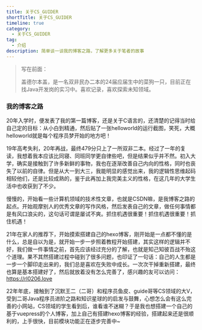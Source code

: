 ```yaml
---
title: 关于CS_GUIDER
shortTitle: 关于CS_GUIDER
timeline: true
category:
  - 关于CS_GUIDER
tag:
  - 介绍
description: 简单谈一谈我的博客之路，了解更多关于笔者的故事
---
```


> 写在前面：
>
> 盖德尔本盖，是一名双非民办二本的24届应届生中的菜狗一只，目前正在找Java开发岗的实习中。喜欢记录，喜欢探索未知领域。

### 我的博客之路

20年入学时，便发表了我的第一篇博客，还是关于C语言的，还清楚的记得当时给自己定的目标：从小白到精通，然后贴了一张helloworld的运行截图，笑死，大概helloworld就是每个程序员梦开始的地方吧！

19年高考失利，20年再战，最终479分只上了一所双非二本。经过了一年的复读，我想着我本应该比同寝、同班同学更自律些吧，但是结果似乎并不然。初入大学，确实是接触到了许多新鲜的事物，我也在逐渐改善自己内向的性格，同时也丧失了以前的自律。但是从大一到大三，我能明显的感觉出来，我的逻辑性思维起码相较他们，还是比较成熟的，鉴于此再加上我完美主义的性格，在这几年的大学生活中也收获到了不少。

慢慢的，开始看一些计算机领域的技术性文章，也就是CSDN嘛，是我博客之路的起点。开始观摩别人的优秀文章的写作风格，然后发表自己的文章，做任何事情都是有风口浪尖的，这句话可谓是屡试不爽。抓住机遇很重要！抓住机遇很重要！抓住机遇！

21年在家人的推荐下，开始摸索搭建自己的hexo博客，刚开始是一点都不懂的是什么，总是自以为是，就开始一步一步照着教程开始搭建，其实这样的逻辑并不好，我们做一件事情之前，首先应该经过充分的了解，也就是知己知彼百战不殆这个道理。果不其然搭建过程中碰到了很多问题，也印证了一句话：自己的人生都是一步一个脚印走出来的，我们总是喜欢在失败中成长。一次次干掉重新搭建，最终也算是基本搭建好了，然后就放着没有怎么完善了，感兴趣的友可以访问：https://rl0206.love

22年年底，接触到了沉默王二（二哥）和程序员鱼皮、guide哥等CS领域的大V，受到二哥Java程序员进阶之路和知识星球的的启发与鼓舞，心想怎么会有这么完善的小网站，CS领域的学生看到后，谁看谁不迷糊？于是我也想搭建一个自己的基于vuepress的个人博客，加上自己有搭建hexo博客的经验，搭建起来还是很顺利的，上手很快，目前模块功能正在逐步完善中~